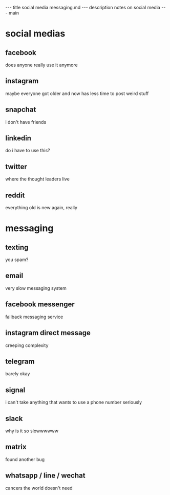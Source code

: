 --- title
social media messaging.md
--- description
notes on social media
--- main


# social medias

## facebook

does anyone really use it anymore

## instagram

maybe everyone got older and now has less time to post weird stuff

## snapchat

i don't have friends

## linkedin

do i have to use this?

## twitter

where the thought leaders live

## reddit

everything old is new again, really

# messaging

## texting

you spam?

## email

very slow messaging system

## facebook messenger

fallback messaging service

## instagram direct message

creeping complexity

## telegram

barely okay

## signal

i can't take anything that wants to use a phone number seriously

## slack

why is it so slowwwwww

## matrix

found another bug

## whatsapp / line / wechat

cancers the world doesn't need
